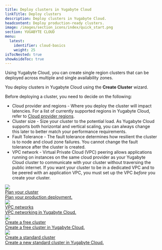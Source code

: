 ```yaml
---
title: Deploy clusters in Yugabyte Cloud
linkTitle: Deploy clusters
description: Deploy clusters in Yugabyte Cloud.
headcontent: Deploy production-ready clusters.
image: /images/section_icons/index/quick_start.png
section: YUGABYTE CLOUD
menu:
  latest:
    identifier: cloud-basics
    weight: 25
isTocNested: true
showAsideToc: true
---
```


Using Yugabyte Cloud, you can create single region clusters that can be deployed across multiple and single availability zones.

You deploy clusters in Yugabyte Cloud using the **Create Cluster** wizard.

Before deploying a cluster, you need to decide on the following:

- Cloud provider and regions - Where you deploy the cluster will impact latencies. For a list of currently supported regions in Yugabyte Cloud, refer to [Cloud provider regions](../release-notes/#cloud-provider-regions).
- Cluster size - Size your cluster to the potential load. As Yugabyte Cloud supports both horizontal and vertical scaling, you can always change this later to better match your performance requirements.
- Fault Tolerance - The fault tolerance determines how resilient the cluster is to node and cloud zone failures. You cannot change the fault tolerance after the cluster is created.
- VPC network - Virtual Private Cloud (VPC) peering allows applications running on instances on the same cloud provider as your Yugabyte Cloud cluster to communicate with your cluster without traversing the public internet. If you want your cluster to be in a dedicated VPC and to be peered with an application VPC, you must set up the VPC _before_ you create your cluster.

<div class="row">

  <div class="col-12 col-md-6 col-lg-12 col-xl-6">
    <a class="section-link icon-offset" href="create-clusters-overview/">
      <div class="head">
        <img class="icon" src="/images/section_icons/introduction/benefits.png" aria-hidden="true" />
        <div class="title">Plan your cluster</div>
      </div>
      <div class="body">
        Plan your production deployment.
      </div>
    </a>
  </div>

  <div class="col-12 col-md-6 col-lg-12 col-xl-6">
    <a class="section-link icon-offset" href="cloud-vpcs/">
      <div class="head">
        <img class="icon" src="/images/section_icons/manage/backup.png" aria-hidden="true" />
        <div class="title">VPC networks</div>
      </div>
      <div class="body">
        VPC networking in Yugabyte Cloud.
      </div>
    </a>
  </div>

  <div class="col-12 col-md-6 col-lg-12 col-xl-6">
    <a class="section-link icon-offset" href="create-clusters-free/">
      <div class="head">
        <img class="icon" src="/images/section_icons/quick_start/create_cluster.png" aria-hidden="true" />
        <div class="title">Create a free cluster</div>
      </div>
      <div class="body">
        Create a free cluster in Yugabyte Cloud.
      </div>
    </a>
  </div>

  <div class="col-12 col-md-6 col-lg-12 col-xl-6">
    <a class="section-link icon-offset" href="create-clusters/">
      <div class="head">
        <img class="icon" src="/images/section_icons/quick_start/create_cluster.png" aria-hidden="true" />
        <div class="title">Create a standard cluster</div>
      </div>
      <div class="body">
        Create a new standard cluster in Yugabyte Cloud.
      </div>
    </a>
  </div>

</div>
